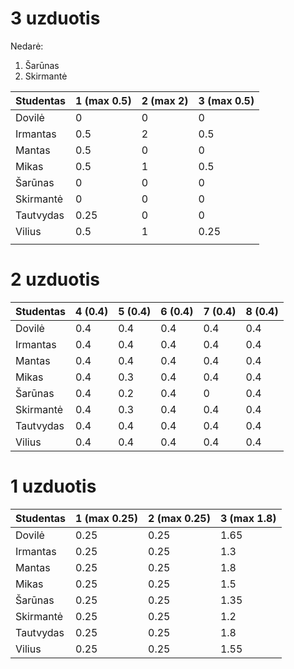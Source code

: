 # 3 uzduotis 
Nedarė:
1. Šarūnas
2. Skirmantė

| Studentas | 1 (max 0.5) | 2 (max 2) | 3 (max 0.5) |
|-----------|-------------|-----------|-------------|
| Dovilė    | 0           | 0         | 0           |
| Irmantas  | 0.5         | 2         | 0.5         |
| Mantas    | 0.5         | 0         | 0           |
| Mikas     | 0.5         | 1         | 0.5         |
| Šarūnas   | 0           | 0         | 0           |
| Skirmantė | 0           | 0         | 0           |
| Tautvydas | 0.25        | 0         | 0           |
| Vilius    | 0.5         | 1         | 0.25        |
|           |             |           |             |

# 2 uzduotis 
| Studentas | 4 (0.4)     | 5 (0.4)   | 6 (0.4)  |  7 (0.4)| 8 (0.4) |
|-----------|-------------|-----------|----------|---------|---------|
| Dovilė    |   0.4       |    0.4   |  0.4     |  0.4     |    0.4  |
| Irmantas  |   0.4       |    0.4   |  0.4     |  0.4     |    0.4  |
| Mantas    |   0.4       |    0.4   |  0.4     |  0.4     |    0.4  |
| Mikas     |   0.4       |    0.3   |  0.4     |  0.4     |    0.4  |
| Šarūnas   |   0.4       |    0.2   |  0.4     |  0       |    0.4  |
| Skirmantė |   0.4       |    0.3   |  0.4     |  0.4     |    0.4  |
| Tautvydas |   0.4       |    0.4   |  0.4     |  0.4     |    0.4  |
| Vilius    |   0.4       |    0.4   |  0.4     |  0.4     |    0.4  |


# 1 uzduotis
| Studentas | 1 (max 0.25) | 2 (max 0.25) | 3 (max 1.8) |
|-----------|-------------|-----------|-------------|
| Dovilė    |   0.25      |    0.25   |     1.65    |
| Irmantas  |   0.25      |    0.25   |     1.3     |
| Mantas    |   0.25      |    0.25   |     1.8     |
| Mikas     |   0.25      |    0.25   |     1.5     |
| Šarūnas   |   0.25      |    0.25   |     1.35    |
| Skirmantė |   0.25      |    0.25   |     1.2     |
| Tautvydas |   0.25      |    0.25   |     1.8     |
| Vilius    |   0.25      |    0.25   |     1.55    |